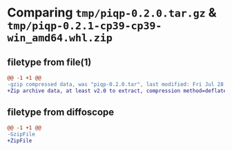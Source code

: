 # Comparing `tmp/piqp-0.2.0.tar.gz` & `tmp/piqp-0.2.1-cp39-cp39-win_amd64.whl.zip`

## filetype from file(1)

```diff
@@ -1 +1 @@
-gzip compressed data, was "piqp-0.2.0.tar", last modified: Fri Jul 28 14:17:51 2023, max compression
+Zip archive data, at least v2.0 to extract, compression method=deflate
```

## filetype from diffoscope

```diff
@@ -1 +1 @@
-GzipFile
+ZipFile
```

